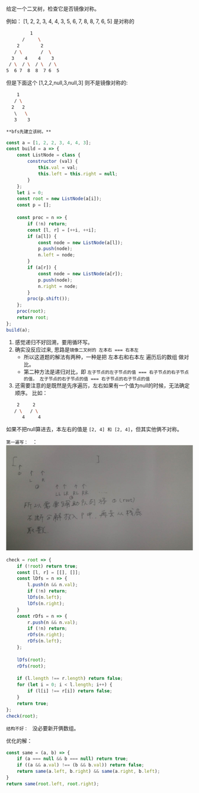 给定一个二叉树，检查它是否镜像对称。

例如：
 [1, 2, 2, 3, 4, 4, 3, 5, 6, 7, 8, 8, 7, 6, 5] 是对称的

``` bash
         1
      /     \
    2        2
   / \       /  \
  3    4    4    3
 / \  / \  / \  / \
5  6 7  8  8  7 6  5
```
但是下面这个 [1,2,2,null,3,null,3] 则不是镜像对称的:

``` bash
    1
   / \
  2   2
   \   \
   3    3
```

`**bfs先建立该树。**`
``` js
const a = [1, 2, 2, 3, 4, 4, 3];
const build = a => {
	const ListNode = class {
		constructor (val) {
			this.val = val;
			this.left = this.right = null;
		}
	};
	let i = 0;
	const root = new ListNode(a[i]);
	const p = [];

	const proc = n => {
		if (!n) return;
		const [l, r] = [++i, ++i];
		if (a[l]) {
			const node = new ListNode(a[l]);
			p.push(node);
			n.left = node;
		}
		if (a[r]) {
			const node = new ListNode(a[r]);
			p.push(node);
			n.right = node;
		}
		proc(p.shift());
	};
	proc(root);
	return root;
};
build(a);
```

1. 感觉递归不好回溯，要用循环写。
2. 确实没反应过来, 思路是`镜像二叉树的 左本右 === 右本左`
	- 所以这道题的解法有两种，一种是把 左本右和右本左 遍历后的数组 做对比。
	- 第二种方法是递归对比，即 `左子节点的左子节点的值 === 右子节点的右子节点的值， 左子节点的右子节点的值 === 右子节点的右子节点的值`
3. 还需要注意的是既然是先序遍历，左右如果有一个值为null的时候，无法确定顺序。
比如：
``` bash
    2     2
   / \   / \
      4     4
```
如果不把null算进去，本左右的值是 `[2, 4] 和 [2, 4]`，但其实他俩不对称。


`第一遍写： `
：
![img](./img/bfs.jpg)
``` js
check = root => {
	if (!root) return true;
	const [l, r] = [[], []];
	const lDfs = n => {
		l.push(n && n.val);
		if (!n) return;
		lDfs(n.left);
		lDfs(n.right);
	}
	const rDfs = n => {
		r.push(n && n.val);
		if (!n) return;
		rDfs(n.right);
		rDfs(n.left);
	};

	lDfs(root);
	rDfs(root);

	if (l.length !== r.length) return false;
    for (let i = 0; i < l.length; i++) {
        if (l[i] !== r[i]) return false;
    }
    return true;
};
check(root);
```

`结构不好： ` 没必要新开俩数组。

优化的解：
``` js
const same = (a, b) => {
	if (a === null && b === null) return true;
	if ((a && a.val) !== (b && b.val)) return false;
	return same(a.left, b.right) && same(a.right, b.left);
}
return same(root.left, root.right);
```






